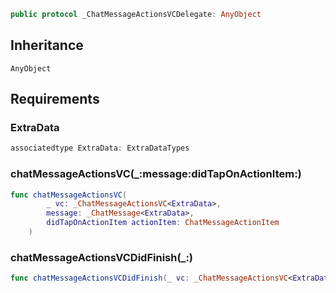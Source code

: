 
``` swift
public protocol _ChatMessageActionsVCDelegate: AnyObject 
```

## Inheritance

`AnyObject`

## Requirements

### ExtraData

``` swift
associatedtype ExtraData: ExtraDataTypes
```

### chatMessageActionsVC(\_:​message:​didTapOnActionItem:​)

``` swift
func chatMessageActionsVC(
        _ vc: _ChatMessageActionsVC<ExtraData>,
        message: _ChatMessage<ExtraData>,
        didTapOnActionItem actionItem: ChatMessageActionItem
    )
```

### chatMessageActionsVCDidFinish(\_:​)

``` swift
func chatMessageActionsVCDidFinish(_ vc: _ChatMessageActionsVC<ExtraData>)
```
